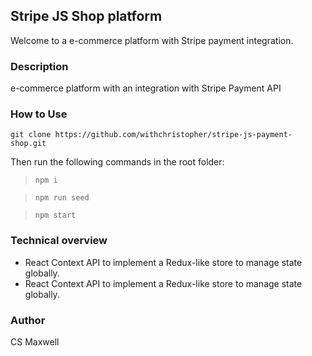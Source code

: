 ## Stripe JS Shop platform
Welcome to a e-commerce platform with Stripe payment integration.

### Description
e-commerce platform with an integration with Stripe Payment API
### How to Use
`git clone https://github.com/withchristopher/stripe-js-payment-shop.git`

Then run the following commands in the root folder:
>`npm i`

>`npm run seed`

>`npm start`

### Technical overview
* React Context API to implement a Redux-like store to manage state globally.
* React Context API to implement a Redux-like store to manage state globally.
### Author
CS Maxwell